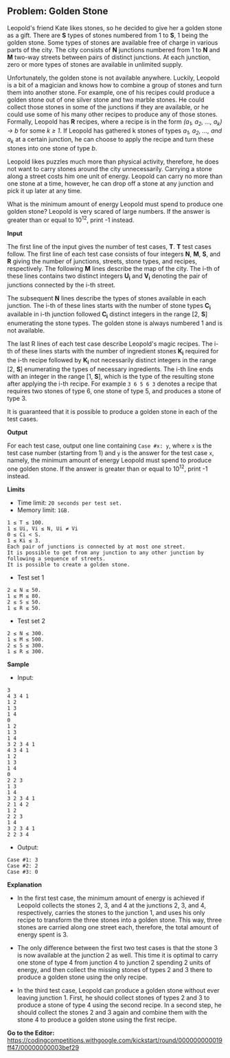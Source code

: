 ## Problem:  Golden Stone

Leopold's friend Kate likes stones, so he decided to give her a golden stone as a gift. There are **S** types of stones numbered from 1 to **S**, 1 being the golden stone. Some types of stones are available free of charge in various parts of the city. The city consists of **N** junctions numbered from 1 to **N** and **M** two-way streets between pairs of distinct junctions. At each junction, zero or more types of stones are available in unlimited supply.

Unfortunately, the golden stone is not available anywhere. Luckily, Leopold is a bit of a magician and knows how to combine a group of stones and turn them into another stone. For example, one of his recipes could produce a golden stone out of one silver stone and two marble stones. He could collect those stones in some of the junctions if they are available, or he could use some of his many other recipes to produce any of those stones. Formally, Leopold has **R** recipes, where a recipe is in the form *(a<sub>1</sub>, a<sub>2</sub>, ..., a<sub>k</sub>) -> b* for some *k ≥ 1*. If Leopold has gathered k stones of types *a<sub>1</sub>, a<sub>2</sub>, ..., and a<sub>k</sub>* at a certain junction, he can choose to apply the recipe and turn these stones into one stone of type *b*.

Leopold likes puzzles much more than physical activity, therefore, he does not want to carry stones around the city unnecessarily. Carrying a stone along a street costs him one unit of energy. Leopold can carry no more than one stone at a time, however, he can drop off a stone at any junction and pick it up later at any time.

What is the minimum amount of energy Leopold must spend to produce one golden stone? Leopold is very scared of large numbers. If the answer is greater than or equal to 10<sup>12</sup>, print -1 instead.

**Input**

The first line of the input gives the number of test cases, **T**. **T** test cases follow. The first line of each test case consists of four integers **N**, **M**, **S**, and **R** giving the number of junctions, streets, stone types, and recipes, respectively. The following **M** lines describe the map of the city. The i-th of these lines contains two distinct integers **U<sub>i</sub>** and **V<sub>i</sub>** denoting the pair of junctions connected by the i-th street.

The subsequent **N** lines describe the types of stones available in each junction. The i-th of these lines starts with the number of stone types **C<sub>i</sub>** available in i-th junction followed **C<sub>i</sub>** distinct integers in the range [2, **S**] enumerating the stone types. The golden stone is always numbered 1 and is not available.

The last R lines of each test case describe Leopold's magic recipes. The i-th of these lines starts with the number of ingredient stones **K<sub>i</sub>** required for the i-th recipe followed by **K<sub>i</sub>** not necessarily distinct integers in the range [2, **S**] enumerating the types of necessary ingredients. The i-th line ends with an integer in the range [1, **S**], which is the type of the resulting stone after applying the i-th recipe. For example `3 6 5 6 3` denotes a recipe that requires two stones of type 6, one stone of type 5, and produces a stone of type 3.

It is guaranteed that it is possible to produce a golden stone in each of the test cases.

**Output**

For each test case, output one line containing `Case #x: y`, where `x` is the test case number (starting from 1) and `y` is the answer for the test case `x`, namely, the minimum amount of energy Leopold must spend to produce one golden stone. If the answer is greater than or equal to 10<sup>12</sup>, print -1 instead.

**Limits**

- Time limit: `20 seconds per test set.`
- Memory limit: `1GB.`
```
1 ≤ T ≤ 100.
1 ≤ Ui, Vi ≤ N, Ui ≠ Vi
0 ≤ Ci < S.
1 ≤ Ki ≤ 3.
Each pair of junctions is connected by at most one street.
It is possible to get from any junction to any other junction by following a sequence of streets.
It is possible to create a golden stone.
```

- Test set 1
```
2 ≤ N ≤ 50.
1 ≤ M ≤ 80.
2 ≤ S ≤ 50.
1 ≤ R ≤ 50.
```

- Test set 2
```
2 ≤ N ≤ 300.
1 ≤ M ≤ 500.
2 ≤ S ≤ 300.
1 ≤ R ≤ 300.
```

**Sample**

- Input:
```
3
4 3 4 1
1 2
1 3
1 4
0
1 2
1 3
1 4
3 2 3 4 1
4 3 4 1
1 2
1 3
1 4
0
2 2 3
1 3
1 4
3 2 3 4 1
2 1 4 2
1 2
2 2 3
1 4
3 2 3 4 1
2 2 3 4
```

- Output:
```
Case #1: 3
Case #2: 2
Case #3: 0
```

**Explanation**

* In the first test case, the minimum amount of energy is achieved if Leopold collects the stones 2, 3, and 4 at the junctions 2, 3, and 4, respectively, carries the stones to the junction 1, and uses his only recipe to transform the three stones into a golden stone. This way, three stones are carried along one street each, therefore, the total amount of energy spent is 3.

- The only difference between the first two test cases is that the stone 3 is now available at the junction 2 as well. This time it is optimal to carry one stone of type 4 from junction 4 to junction 2 spending 2 units of energy, and then collect the missing stones of types 2 and 3 there to produce a golden stone using the only recipe.

- In the third test case, Leopold can produce a golden stone without ever leaving junction 1. First, he should collect stones of types 2 and 3 to produce a stone of type 4 using the second recipe. In a second step, he should collect the stones 2 and 3 again and combine them with the stone 4 to produce a golden stone using the first recipe.

**Go to the Editor:** <https://codingcompetitions.withgoogle.com/kickstart/round/000000000019ff47/00000000003bef29>
